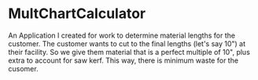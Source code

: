 # MultChartCalculator
An Application I created for work to determine material lengths for the customer. The customer wants to cut to the final lengths (let's say 10") at their facility. So we give them material that is a perfect multiple of 10", plus extra to account for saw kerf. This way, there is minimum waste for the cusomer.
